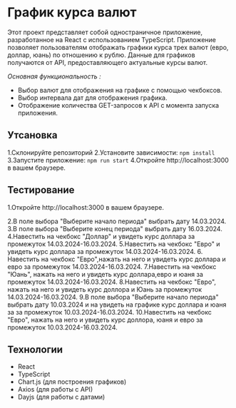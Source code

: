 # График курса валют

Этот проект представляет собой одностраничное приложение, разработанное на React с использованием TypeScript. Приложение позволяет пользователям отображать графики курса трех валют (евро, доллар, юань) по отношению к рублю. Данные для графиков получаются от API, предоставляющего актуальные курсы валют.

_Основная функциональность :_

- Выбор валют для отображения на графике с помощью чекбоксов.
- Выбор интервала дат для отображения графика.
- Отображение количества GET-запросов к API с момента запуска приложения.

## Утсановка

1.Склонируйте репозиторий
2.Установите зависимости:
`npm install`
3.Запустите приложение:
`npm run start`
4.Откройте http://localhost:3000 в вашем браузере.

## Тестирование

1.Откройте http://localhost:3000 в вашем браузере.

2.В поле выбора "Выберите начало периода" выбрать дату 14.03.2024.
3.В поле выбора "Выберите конец периода" выбрать дату 16.03.2024.
4.Навестить на чекбокс "Доллар" и увидеть курс доллара за промежуток 14.03.2024-16.03.2024.
5.Навестить на чекбокс "Евро" и увидеть курс доллара за промежуток 14.03.2024-16.03.2024. 6. Навестить на чекбокс "Евро",нажать на него и увидеть курс доллара и евро за промежуток 14.03.2024-16.03.2024.
7.Навестить на чекбокс "Юань", нажать на него и увидеть курс доллара,евро и юаня за промежуток 14.03.2024-16.03.2024.
8.Навестить на чекбокс "Евро", нажать на него и увидеть курс доллора и Юань за промежуток 14.03.2024-16.03.2024.
9.В поле выбора "Выберите начало периода" выбрать дату 10.03.2024 и на увидеть на графике курс доллара и юаня за за промежуток 10.03.2024-16.03.2024.
10.Навестить на чекбокс "Евро", нажать на него и увидеть курс доллора, юаня и евро за промежуток 10.03.2024-16.03.2024.

## Технологии

- React
- TypeScript
- Chart.js (для построения графиков)
- Axios (для работы с API)
- Dayjs (для работы с датами)

